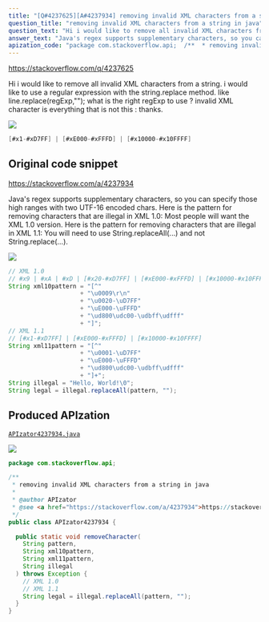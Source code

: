 ```yaml
---
title: "[Q#4237625][A#4237934] removing invalid XML characters from a string in java"
question_title: "removing invalid XML characters from a string in java"
question_text: "Hi i would like to remove all invalid XML characters from a string. i would like to use a regular expression with the string.replace method. like line.replace(regExp,\"\"); what is the right regExp to use ? invalid XML character is everything that is not this : thanks."
answer_text: "Java's regex supports supplementary characters, so you can specify those high ranges with two UTF-16 encoded chars. Here is the pattern for removing characters that are illegal in XML 1.0: Most people will want the XML 1.0 version. Here is the pattern for removing characters that are illegal in XML 1.1: You will need to use String.replaceAll(...) and not String.replace(...)."
apization_code: "package com.stackoverflow.api;  /**  * removing invalid XML characters from a string in java  *  * @author APIzator  * @see <a href=\"https://stackoverflow.com/a/4237934\">https://stackoverflow.com/a/4237934</a>  */ public class APIzator4237934 {    public static void removeCharacter(     String pattern,     String xml10pattern,     String xml11pattern,     String illegal   ) throws Exception {     // XML 1.0     // XML 1.1     String legal = illegal.replaceAll(pattern, \"\");   } }"
---
```


https://stackoverflow.com/q/4237625

Hi
i would like to remove all invalid XML characters from a string.
i would like to use a regular expression with the string.replace method.
like
line.replace(regExp,&quot;&quot;);
what is the right regExp to use ?
invalid XML character is everything that is not this :
thanks.


<div class="code-logo"><img src="/stackoverflow.png" /></div>

```java
[#x1-#xD7FF] | [#xE000-#xFFFD] | [#x10000-#x10FFFF]
```


## Original code snippet

https://stackoverflow.com/a/4237934

Java&#x27;s regex supports supplementary characters, so you can specify those high ranges with two UTF-16 encoded chars.
Here is the pattern for removing characters that are illegal in XML 1.0:
Most people will want the XML 1.0 version.
Here is the pattern for removing characters that are illegal in XML 1.1:
You will need to use String.replaceAll(...) and not String.replace(...).

<div class="code-logo"><img src="/stackoverflow.png" /></div>

```java
// XML 1.0
// #x9 | #xA | #xD | [#x20-#xD7FF] | [#xE000-#xFFFD] | [#x10000-#x10FFFF]
String xml10pattern = "[^"
                    + "\u0009\r\n"
                    + "\u0020-\uD7FF"
                    + "\uE000-\uFFFD"
                    + "\ud800\udc00-\udbff\udfff"
                    + "]";
// XML 1.1
// [#x1-#xD7FF] | [#xE000-#xFFFD] | [#x10000-#x10FFFF]
String xml11pattern = "[^"
                    + "\u0001-\uD7FF"
                    + "\uE000-\uFFFD"
                    + "\ud800\udc00-\udbff\udfff"
                    + "]+";
String illegal = "Hello, World!\0";
String legal = illegal.replaceAll(pattern, "");
```

## Produced APIzation

[`APIzator4237934.java`](https://github.com/pasqualesalza/apization-temp-data/raw/master/search/APIzator4237934.java)

<div class="code-logo"><img src="/apizator.png" /></div>

```java
package com.stackoverflow.api;

/**
 * removing invalid XML characters from a string in java
 *
 * @author APIzator
 * @see <a href="https://stackoverflow.com/a/4237934">https://stackoverflow.com/a/4237934</a>
 */
public class APIzator4237934 {

  public static void removeCharacter(
    String pattern,
    String xml10pattern,
    String xml11pattern,
    String illegal
  ) throws Exception {
    // XML 1.0
    // XML 1.1
    String legal = illegal.replaceAll(pattern, "");
  }
}

```